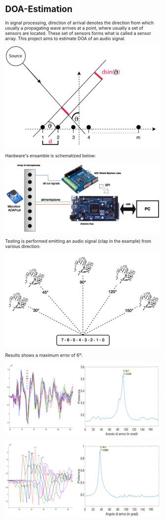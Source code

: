 # DOA-Estimation
In signal processing, direction of arrival denotes the direction from which usually a propagating wave arrives at a point, where usually a set of sensors are located. These set of sensors forms what is called a sensor array. This project aims to estimate DOA of an audio signal.

[![image.png](https://github.com/SqrtPapere/DOA-Estimation/blob/master/img/1.png)](https://github.com/SqrtPapere/DOA-Estimation/blob/master/img/1.png)

Hardware's ensamble is schematized below:

[![Screen_Shot_2017-12-08_at_22.21.33.png](https://github.com/SqrtPapere/DOA-Estimation/blob/master/img/2.png)](https://github.com/SqrtPapere/DOA-Estimation/blob/master/img/2.png)

Testing is performed emitting an audio signal (clap in the example) from various direction:

[![Screen_Shot_2017-12-08_at_22.21.54.png](https://github.com/SqrtPapere/DOA-Estimation/blob/master/img/3.png)](https://github.com/SqrtPapere/DOA-Estimation/blob/master/img/3.png)

Results shows a maximum error of 6°:

[![Screen_Shot_2017-12-08_at_22.22.24.png](https://github.com/SqrtPapere/DOA-Estimation/blob/master/img/4.png)](https://github.com/SqrtPapere/DOA-Estimation/blob/master/img/4.png)

[![Screen_Shot_2017-12-08_at_22.22.09.png](https://github.com/SqrtPapere/DOA-Estimation/blob/master/img/5.png)](https://github.com/SqrtPapere/DOA-Estimation/blob/master/img/5.png)



